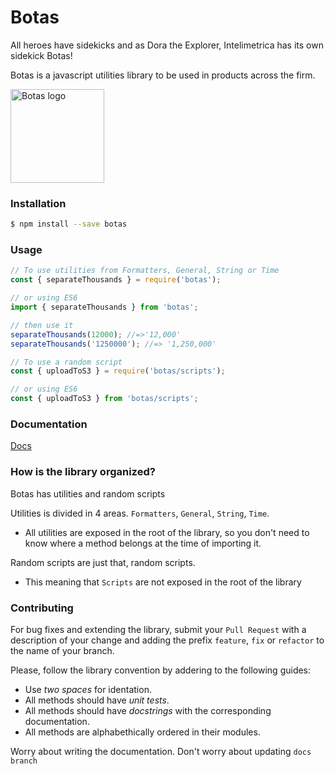 # Botas

All heroes have sidekicks and as Dora the Explorer, Intelimetrica has its own sidekick Botas!

Botas is a javascript utilities library to be used in products across the firm.

<img src="http://intelimetrica.com/images/Botas_azulmdpi3.svg" alt="Botas logo" width="150px">

### Installation
```bash
$ npm install --save botas
```

### Usage
```javascript
// To use utilities from Formatters, General, String or Time
const { separateThousands } = require('botas');

// or using ES6
import { separateThousands } from 'botas';

// then use it
separateThousands(12000); //=>'12,000'
separateThousands('1250000'); //=> '1,250,000'

// To use a random script
const { uploadToS3 } = require('botas/scripts');

// or using ES6
const { uploadToS3 } from 'botas/scripts';
```
### Documentation
<a href="https://intelimetrica.github.io/botas/">Docs</a>

### How is the library organized?
Botas has utilities and random scripts

Utilities is divided in 4 areas. `Formatters`, `General`, `String`, `Time`.
- All utilities are exposed in the root of the library, so you don't need to know where a method belongs at the time of importing it.

Random scripts are just that, random scripts.
- This meaning that `Scripts` are not exposed in the root of the library

### Contributing
For bug fixes and extending the library, submit your `Pull Request` with a description of your change and adding the prefix `feature`, `fix` or `refactor` to the name of your branch.

Please, follow the library convention by addering to the following guides:
- Use *two spaces* for identation.
- All methods should have *unit tests*.
- All methods should have *docstrings* with the corresponding documentation.
- All methods are alphabethically ordered in their modules.

Worry about writing the documentation. Don't worry about updating `docs branch`
